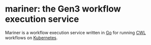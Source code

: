 # mariner: the Gen3 workflow execution service

Mariner is a workflow execution service written in [Go](https://golang.org)
for running [CWL](https://www.commonwl.org) workflows on [Kubernetes](https://kubernetes.io).
